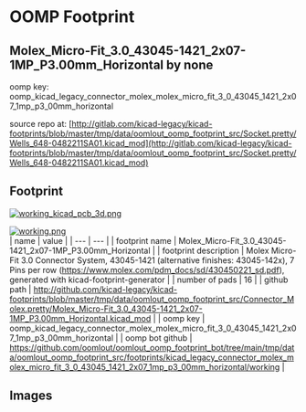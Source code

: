 # OOMP Footprint  
## Molex_Micro-Fit_3.0_43045-1421_2x07-1MP_P3.00mm_Horizontal  by none  
  
oomp key: oomp_kicad_legacy_connector_molex_molex_micro_fit_3_0_43045_1421_2x07_1mp_p3_00mm_horizontal  
  
source repo at: [http://gitlab.com/kicad-legacy/kicad-footprints/blob/master/tmp/data/oomlout_oomp_footprint_src/Socket.pretty/Wells_648-0482211SA01.kicad_mod](http://gitlab.com/kicad-legacy/kicad-footprints/blob/master/tmp/data/oomlout_oomp_footprint_src/Socket.pretty/Wells_648-0482211SA01.kicad_mod)  
## Footprint  
  
[![working_kicad_pcb_3d.png](working_kicad_pcb_3d_600.png)](working_kicad_pcb_3d.png)  
  
[![working.png](working_600.png)](working.png)  
| name | value | 
| --- | --- | 
| footprint name | Molex_Micro-Fit_3.0_43045-1421_2x07-1MP_P3.00mm_Horizontal | 
| footprint description | Molex Micro-Fit 3.0 Connector System, 43045-1421 (alternative finishes: 43045-142x), 7 Pins per row (https://www.molex.com/pdm_docs/sd/430450221_sd.pdf), generated with kicad-footprint-generator | 
| number of pads | 16 | 
| github path | http://github.com/kicad-legacy/kicad-footprints/blob/master/tmp/data/oomlout_oomp_footprint_src/Connector_Molex.pretty/Molex_Micro-Fit_3.0_43045-1421_2x07-1MP_P3.00mm_Horizontal.kicad_mod | 
| oomp key | oomp_kicad_legacy_connector_molex_molex_micro_fit_3_0_43045_1421_2x07_1mp_p3_00mm_horizontal | 
| oomp bot github | https://github.com/oomlout/oomlout_oomp_footprint_bot/tree/main/tmp/data/oomlout_oomp_footprint_src/footprints/kicad_legacy_connector_molex_molex_micro_fit_3_0_43045_1421_2x07_1mp_p3_00mm_horizontal/working | 
## Images  
